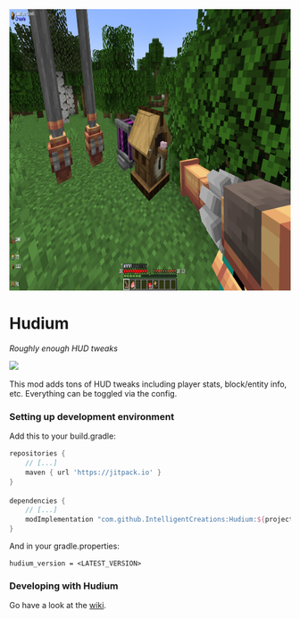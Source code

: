 <img src="nice_pic.png" width="960" height="504" alt="nice pic hahaye"/>

# Hudium

*Roughly enough HUD tweaks*

[![](https://jitpack.io/v/IntelligentCreations/Hudium.svg)](https://jitpack.io/#IntelligentCreations/Hudium)

This mod adds tons of HUD tweaks including player stats, block/entity info, etc. Everything can be toggled via the config.

### Setting up development environment

Add this to your build.gradle:
```groovy
repositories {
	// [...]
	maven { url 'https://jitpack.io' }
}

dependencies {
	// [...]
	modImplementation "com.github.IntelligentCreations:Hudium:${project.hudium_version}"
}
```

And in your gradle.properties:
```properties
hudium_version = <LATEST_VERSION>
```

### Developing with Hudium

Go have a look at the [wiki](https://github.com/IntelligentCreations/Hudium/wiki).
